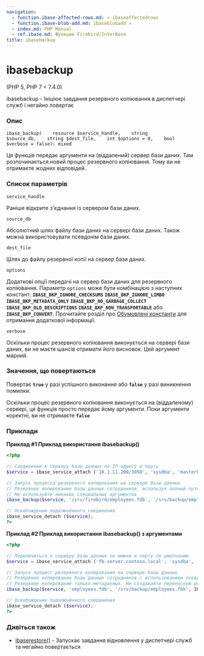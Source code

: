 ```yaml
---
navigation:
  - function.ibase-affected-rows.md: « ibaseaffectedrows
  - function.ibase-blob-add.md: ibaseblobadd »
  - index.md: PHP Manual
  - ref.ibase.md: Функции Firebird/InterBase
title: ibasebackup
---
```

# ibasebackup

(PHP 5, PHP 7 < 7.4.0)

ibasebackup - Ініціює завдання резервного копіювання в диспетчері служб і негайно повертає

### Опис

```methodsynopsis
ibase_backup(    resource $service_handle,    string $source_db,    string $dest_file,    int $options = 0,    bool $verbose = false): mixed
```

Ця функція передає аргументи на (віддалений) сервер бази даних. Там розпочинається новий процес резервного копіювання. Тому ви не отримаєте жодних відповідей.

### Список параметрів

`service_handle`

Раніше відкрите з'єднання із сервером бази даних.

`source_db`

Абсолютний шлях файлу бази даних на сервері бази даних. Також можна використовувати псевдонім бази даних.

`dest_file`

Шлях до файлу резервної копії на сервер бази даних.

`options`

Додаткові опції передачі на сервер бази даних для резервного копіювання. Параметр `options` може бути комбінацією з наступних констант: **`IBASE_BKP_IGNORE_CHECKSUMS`** **`IBASE_BKP_IGNORE_LIMBO`** **`IBASE_BKP_METADATA_ONLY`** **`IBASE_BKP_NO_GARBAGE_COLLECT`** **`IBASE_BKP_OLD_DESCRIPTIONS`** **`IBASE_BKP_NON_TRANSPORTABLE`** або **`IBASE_BKP_CONVERT`**. Прочитайте розділ про [Обумовлені константи](ibase.constants.md) для отримання додаткової інформації.

`verbose`

Оскільки процес резервного копіювання виконується на сервері бази даних, ви не маєте шансів отримати його висновок. Цей аргумент марний.

### Значення, що повертаються

Повертає **`true`** у разі успішного виконання або **`false`** у разі виникнення помилки.

Оскільки процес резервного копіювання виконується на (віддаленому) сервері, ця функція просто передає йому аргументи. Поки аргументи коректні, ви не отримаєте **`false`**

### Приклади

**Приклад #1 Приклад використання **ibasebackup()****

```php
<?php

// Соединение к серверу базы данных по IP-адресу и порту
$service = ibase_service_attach ('10.1.11.200/3050', 'sysdba', 'masterkey');

// Запуск процесса резервного копирования на сервере базы данных
// Резервное копирование базы данных сотрудников, используя полный путь к /srv/backup/employees.fbk
// Не используйте никаких специальных аргументов
ibase_backup($service, '/srv/firebird/employees.fdb', '/srv/backup/employees.fbk');

// Освобождение подключённого соединения
ibase_service_detach ($service);
?>
```

**Приклад #2 Приклад використання **ibasebackup()** з аргументами**

```php
<?php

// Подключиться к серверу базы данных по имени и порту по умолчанию
$service = ibase_service_attach ('fb-server.contoso.local', 'sysdba', 'masterkey');

// Запуск процесс резервного копирования на сервере базы данных
// Резервное копирование базы данных сотрудников с использованием псевдонима в /srv/backup/employees.fbk.
// Резервное копирование только метаданных. Не создавайте переносную резервную копию.
ibase_backup($service, 'employees.fdb', '/srv/backup/employees.fbk', IBASE_BKP_METADATA_ONLY | IBASE_BKP_NON_TRANSPORTABLE);

// Освобождение подключённого соединения
ibase_service_detach ($service);
?>
```

### Дивіться також

-   [ibaserestore()](function.ibase-restore.md) - Запускає завдання відновлення у диспетчері служб та негайно повертається

